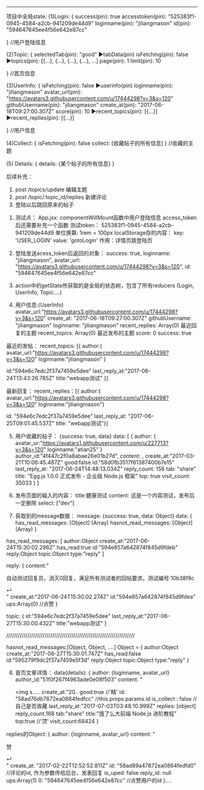 ****
项目中全局state:
(1)Login: {
success(pin): true
accesstoken(pin): "525383f1-0945-4584-a2cb-941209de44d9"
loginname(pin): "jiliangmason"
id(pin): "594647645ee4f56e642e87cc" 

}  //用户登陆信息

(2)Topic: {
selectedTab(pin): "good"
▶tabData(pin)
    isFetching(pin): false
▶topics(pin): [{…}, {…}, {…}, {…}, …]
page(pin): 1
limit(pin): 10 

} //首页信息

(3)UserInfo: {
isFetching(pin): false
▶userinfo(pin)
    loginname(pin): "jiliangmason"
    avatar_url(pin): "https://avatars3.githubusercontent.com/u/17444298?v=3&s=120"
    githubUsername(pin): "jiliangmason" 
    create_at(pin): "2017-06-18T09:27:00.307Z"
    score(pin): 10
    ▶recent_topics(pin): [{…}]
    ▶recent_replies(pin): [{…}]
    
} //用户信息

(4)Collect: {
   isFetching(pin): false
    collect: [收藏帖子的所有信息]
} //收藏的主题

(5) Details:
{
    details: {某个帖子的所有信息}
}

后续补充：
1. post /topics/update 编辑主题
2. post /topic/:topic_id/replies 新建评论
3. 登陆以后跳回原来的帖子


<!-- 记录 -->
1. 测试点：
App.jsx: componentWillMount函数中用户登陆信息
access_token后还需要补充一个函数 
测试token：
525383f1-0945-4584-a2cb-941209de44d9
单位换算:
1rem = 100px
localStorage存的内容：
key: 'USER_LOGIN' value: 'gotoLogin' 作用：详情页跳登陆页

2. 登陆发送acess_token后返回的对象：
success: true, loginname: "jiliangmason", 
avatar_url: "https://avatars3.githubusercontent.com/u/17444298?v=3&s=120", 
id: "594647645ee4f56e642e87cc"

3. action中的getState所获取的是全局的状态树，包含了所有reducers
(Login, UserInfo, Topic....)

4. 用户信息:(UserInfo)
avatar_url:"https://avatars3.githubusercontent.com/u/17444298?v=3&s=120"
create_at: "2017-06-18T09:27:00.307Z"
githubUsername: "jiliangmason"
loginname: "jiliangmason"
recent_replies: Array(0) 最近回复的主题
recent_topics: Array(0) 最近发布的主题
score: 0
success: true

最近的发帖：
recent_topics: [{
author:{
avatar_url:"https://avatars3.githubusercontent.com/u/17444298?v=3&s=120"
loginname:"jiliangmason" }

id:"594e6c7edc2f37a7459e5dee"
last_reply_at:"2017-06-24T13:43:26.785Z"
title:"webapp测试" }]

最新回复：
recent_replies：[{
author:{
avatar_url:"https://avatars3.githubusercontent.com/u/17444298?v=3&s=120"
loginname:"jiliangmason"}

id: "594e6c7edc2f37a7459e5dee"
last_reply_at: "2017-06-25T09:01:45.537Z"
title: "webapp测试"}]

5. 用户收藏的帖子：
{success: true, data}
data: [
    {
        author: {
            avatar_ur:"https://avatars1.githubusercontent.com/u/227713?v=3&s=120"
            loginname:"atian25"
        }
        author_id:"4f447c2f0a8abae26e01b27d",
        content: ,
        create_at:"2017-03-21T10:06:45.487Z"
        good:false
        id:"58d0fb3517f61387400b7e15"
        last_reply_at: "2017-06-24T14:48:13.034Z"
        reply_count: 156
        tab: "share"
        title: "Egg.js 1.0.0 正式发布 - 企业级 Node.js 框架"
        top: true
        visit_count: 35033
    }
]

6. 发布页面的输入的内容：
title:健康测试 
content: 这是一个内容测试，发布后一定删除 
select: ["dev"]

7. 获取到的message数据：
message: {success: true, data: Object}
data: {
has_read_messages: [Object] (Array)
hasnot_read_messages: [Object] (Array)
}

has_read_messages: [
    author:Object
    create_at:"2017-06-24T15:30:02.286Z"
    has_read:true
    id:"594e857a642874f845d9fdeb"
    reply:Object
    topic:Object
    type:"reply"
]

reply: {
content:"<div class="markdown-text"><p>自动测试回复员，消灭0回复，满足所有测试者的回帖要求。测试编号:10b38f8c</p>↵</div>"
create_at:"2017-06-24T15:30:02.274Z"
id:"594e857a642874f845d9fdea"
ups:Array(0) //点赞
}

topic: {
id:"594e6c7edc2f37a7459e5dee"
last_reply_at:"2017-06-27T15:30:00.432Z"
title:"webapp测试"
}

///////////////////////////////////////////////////////////////////

hasnot_read_messages:[Object, Object, ....]
Object = {
    author:Object
    create_at:"2017-06-27T15:30:01.747Z"
    has_read:false
    id:"595279f9dc2f37a7459e5f3d"
    reply:Object
    topic:Object
    type:"reply"
}

8. 首页文章详情：
data(details): {
    author: {loginname, avatar_url}
    author_id:"51f0f267f4963ade0e08f503"
    content: "<div class="markdown-text"><p><img s.....
    create_at:"20..
    good:true //'精'
    id: "58ad76db7872ea0864fedfcc"  //this.props.params.id
    is_collect : false //自己是否收藏
    last_reply_at:"2017-07-03T03:48:10.999Z"
    replies: [object]
    reply_count:168
    tab:"share"
    title:"饿了么大前端 Node.js 进阶教程"
    top:true  //‘顶’
    visit_count:68424
}

replies的Object:
{
    author: {loginname, avatar_url}
    content: "<div class="markdown-text"><p>赞</p>↵</div>"
    create_at: "2017-02-22T12:52:52.811Z"
    id: "58ad89a47872ea0864fedfd0"  //评论的id, 作为参数传给后台，发表回复
    is_uped: false
    reply_id: null
    ups:Array(1)
        0: "594647645ee4f56e642e87cc" //点赞用户的id
}....






